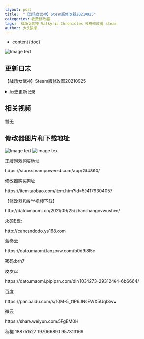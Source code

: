 ```yaml
---
layout: post
title:  "【战场女武神】Steam版修改器20210925"
categories: 收费修改器
tags:  战场女武神 Valkyria Chronicles 收费修改器 steam
author: 大头猫米
---
```


* content
{:toc}

![Image text](https://datoumaomi.github.io/pic/zzz/zhanchangnvwushen/战场女武神.jpg)

##  更新日志

【战场女武神】Steam版修改器20210925




<details>
<summary>历史更新记录</summary><p></p>
【战场女武神】Steam版修改器20210925<p></p>
</details>

## 相关视频
暂无

## 修改器图片和下载地址

![Image text](https://datoumaomi.github.io/pic/zzz/zhanchangnvwushen/战场女武神.jpg)
![Image text](https://datoumaomi.github.io/pic/zzz/zhanchangnvwushen/战场女武神.png)



<p>正版游戏购买地址</p>
https://store.steampowered.com/app/294860/
<p></p>
修改器购买网址<p></p>
https://item.taobao.com/item.htm?id=594179304057
<p></p>
【修改器和教学视频下载】
<p></p>
http://datoumaomi.cn/2021/09/25/zhanchangnvwushen/
<p></p>

永硕E盘:
<p></p>
http://cancandodo.ys168.com
<p></p>
蓝奏云
<p></p>
https://datoumaomi.lanzouw.com/b0d9f8l5c
<p></p>
密码:brh7
<p></p>
皮皮盘
<p></p>
https://datoumaomi.pipipan.com/dir/1034273-29312464-6b6664/
<p></p>
百度
<p></p>
https://pan.baidu.com/s/1QM-5_t1P6JN0EWX5UqI3ww
<p></p>

<p></p>
微云
<p></p>
https://share.weiyun.com/5FgEM0H
<p></p>
<p>秋裙 188751527 197066890 957313169</p>


